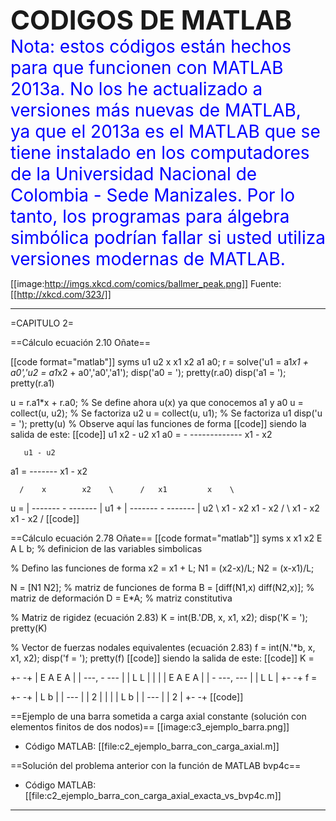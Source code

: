 **<span style="font-size: 300%">CODIGOS DE MATLAB</span>**
<span style="color: #0000ff;
font-size: 200%;">Nota: estos códigos están hechos para que funcionen con MATLAB 2013a. No los he actualizado a versiones más nuevas de MATLAB, ya que el 2013a es el MATLAB que se tiene instalado en los computadores de la Universidad Nacional de Colombia - Sede Manizales. Por lo tanto, los programas para álgebra simbólica podrían fallar si usted utiliza versiones modernas de MATLAB.</span>

[[image:http://imgs.xkcd.com/comics/ballmer_peak.png]]
Fuente: [[http://xkcd.com/323/]]

----

=CAPITULO 2=

==Cálculo ecuación 2.10 Oñate==

[[code format="matlab"]]
syms u1 u2 x x1 x2 a1 a0;
r = solve('u1 = a1*x1 + a0','u2 = a1*x2 + a0','a0','a1');
disp('a0 = '); pretty(r.a0)
disp('a1 = '); pretty(r.a1)

u = r.a1*x + r.a0;      % Se define ahora u(x) ya que conocemos a1 y a0
u = collect(u, u2);     % Se factoriza u2
u = collect(u, u1);     % Se factoriza u1
disp('u = '); pretty(u) % Observe aquí las funciones de forma
[[code]]
siendo la salida de este:
[[code]]
          u1 x2 - u2 x1
a0 =   - -------------
            x1 - x2

       u1 - u2
a1 =   -------
       x1 - x2

      /    x        x2    \      /   x1         x    \
u =   | ------- - ------- | u1 + | ------- - ------- | u2
      \ x1 - x2   x1 - x2 /      \ x1 - x2   x1 - x2 /
[[code]]


==Cálculo ecuación 2.78 Oñate==
[[code format="matlab"]]
syms x x1 x2 E A L b;          % definicion de las variables simbolicas
 
% Defino las funciones de forma
x2 = x1 + L;
N1 = (x2-x)/L;                 N2 = (x-x1)/L;

N = [N1 N2];                   % matriz de funciones de forma
B = [diff(N1,x) diff(N2,x)];   % matriz de deformación
D = E*A;                       % matriz constitutiva

% Matriz de rigidez (ecuación 2.83)
K = int(B.'*D*B, x, x1, x2);
disp('K = '); pretty(K)
 
% Vector de fuerzas nodales equivalentes (ecuación 2.83)
f = int(N.'*b, x, x1, x2);
disp('f = '); pretty(f)
[[code]]
siendo la salida de este:
[[code]]
K = 

  +-              -+
  |   E A     E A  |
  |   ---,  - ---  |
  |    L       L   |
  |                |
  |    E A   E A   |
  |  - ---,  ---   |
  |     L     L    |
  +-              -+
f = 

  +-     -+
  |  L b  |
  |  ---  |
  |   2   |
  |       |
  |  L b  |
  |  ---  |
  |   2   |
  +-     -+
[[code]]

==Ejemplo de una barra sometida a carga axial constante (solución con elementos finitos de dos nodos)==
[[image:c3_ejemplo_barra.png]]
* Código MATLAB: [[file:c2_ejemplo_barra_con_carga_axial.m]] 

==Solución del problema anterior con la función de MATLAB bvp4c==
* Código MATLAB: [[file:c2_ejemplo_barra_con_carga_axial_exacta_vs_bvp4c.m]]

----
